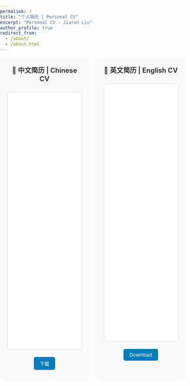 ```yaml
---
permalink: /
title: "个人简历 | Personal CV"
excerpt: "Personal CV - Jiarun Liu"
author_profile: true
redirect_from: 
  - /about/
  - /about.html
---
```


<style>
/* 隐藏顶部导航栏 */
.masthead {
  display: none !important;
}

/* 隐藏页面顶部的导航元素 */
.page__hero,
.page__hero--overlay {
  display: none !important;
}

/* 隐藏面包屑导航 */
.breadcrumbs {
  display: none !important;
}

/* 隐藏可能的语言切换按钮 */
.lang-switch,
.language-switch,
.toggle-lang,
[class*="language"],
[class*="lang-"] {
  display: none !important;
}

/* 调整整体字体大小 */
body,
.page,
.page__content {
  font-size: 14px !important;
}

h1, h2, h3, h4, h5, h6 {
  font-size: 1.2em !important;
}

/* 隐藏作者信息侧边栏 */
.sidebar {
  display: none !important;
}

/* 让主内容区域占满宽度但保持边距 */
.page__content {
  max-width: 100% !important;
  width: 100% !important;
  padding: 20px !important;
  margin: 0 !important;
  box-sizing: border-box !important;
}

.page__content .container {
  max-width: 100% !important;
  width: 100% !important;
  padding: 0 !important;
  margin: 0 !important;
}

/* 主容器样式 */
.cv-container {
  display: flex;
  width: 100%;
  max-width: 100%;
  gap: 20px;
  box-sizing: border-box;
}

.pdf-container {
  margin: 0;
  text-align: center;
  height: 100%;
  flex: 1;
}

.pdf-viewer {
  width: 100%;
  height: 700px;
  border: 1px solid #ddd;
  border-radius: 8px;
  margin: 10px 0;
}

.pdf-section {
  flex: 1;
  margin: 0;
  padding: 20px;
  background-color: #f9f9f9;
  border-radius: 10px;
  box-sizing: border-box;
  display: flex;
  flex-direction: column;
  min-width: 0;
}

.pdf-title {
  font-size: 1.3em !important;
  font-weight: bold;
  margin-bottom: 15px;
  color: #333;
  text-align: center;
}

.download-link {
  display: inline-block;
  margin: 10px;
  padding: 8px 16px;
  background-color: #007cba;
  color: white;
  text-decoration: none;
  border-radius: 5px;
  transition: background-color 0.3s;
  font-size: 13px !important;
}

.download-link:hover {
  background-color: #005a8b;
  color: white;
  text-decoration: none;
}

.back-notice {
  background-color: #e7f3ff;
  border: 1px solid #b3d9ff;
  border-radius: 5px;
  padding: 15px;
  margin: 20px 0;
  text-align: center;
  font-size: 13px !important;
}

/* 响应式设计 */
@media (max-width: 768px) {
  .cv-container {
    flex-direction: column;
  }
  
  .pdf-section {
    margin-bottom: 20px;
  }
  
  .pdf-viewer {
    height: 500px;
  }
}

/* 移除默认的页面约束 */
body {
  margin: 0 !important;
  padding: 0 !important;
}

.layout--single .page {
  width: 100% !important;
  margin: 0 !important;
}

/* 防止水平溢出 */
html {
  overflow-x: hidden;
}
</style>

<div class="cv-container">
  <div class="pdf-section">
    <div class="pdf-title">📄 中文简历 | Chinese CV</div>
    <div class="pdf-container">
      <embed src="刘嘉润 个人简历.pdf" type="application/pdf" class="pdf-viewer">
      <!-- <p>如果PDF无法显示，请点击下方链接下载：</p> -->
      <a href="刘嘉润 个人简历.pdf" class="download-link" download>下载</a>
    </div>
  </div>

  <div class="pdf-section">
    <div class="pdf-title">📄 英文简历 | English CV</div>
    <div class="pdf-container">
      <embed src="Jiarun Liu CV.pdf" type="application/pdf" class="pdf-viewer">
      <!-- <p>If the PDF cannot be displayed, please click the link below to download:</p> -->
      <a href="Jiarun Liu CV.pdf" class="download-link" download>Download</a>
    </div>
  </div>
</div>

<!-- 
========================================
原始主页内容已被临时注释掉
Original homepage content temporarily commented out
========================================

<div class="academic-badges">
  <img alt="Python" src="https://img.shields.io/badge/-Python-3776AB?style=flat-square&logo=python&logoColor=white" />
  <img alt="PyTorch" src="https://img.shields.io/badge/-PyTorch-EE4C2C?style=flat-square&logo=pytorch&logoColor=white" />
  <img alt="JavaScript" src="https://img.shields.io/badge/-JavaScript-F7DF1E?style=flat-square&logo=javascript&logoColor=black" />
  <img alt="Vue.js" src="https://img.shields.io/badge/-Vue.js-4FC08D?style=flat-square&logo=vue.js&logoColor=white" />
  <img alt="C++" src="https://img.shields.io/badge/-C++-00599C?style=flat-square&logo=cplusplus&logoColor=white" />
</div>

<div class="multilingual-content">
  <div class="lang-zh">
    <h2>个人简介</h2>
    
    <p>我是<strong>刘嘉润</strong>，出生于2001年4月，现就读于<strong>北京邮电大学信息与通信工程学院</strong>，攻读26年获硕士学位。我性格开朗，为人热情，做事严谨，热爱思考，对人工智能技术有纯粹的追求。</p>

    <h3>🎓 教育背景</h3>

    <p><strong>北京邮电大学 (2023.09 - 2026.06)</strong><br>
    硕士研究生 | 信息与通信工程<br>
    研究方向为自然语言处理和强化学习，重点偏向 Computer Using Agent<br>
    课程成绩：89.05/100，绩点：3.65/4.0；四六级成绩分别为 658、521 分</p>

    <p><strong>北京邮电大学 (2019.09 - 2023.06)</strong><br>  
    本科 | 信息与通信工程（英文）</p>

    <p><em>初中就读于北京市第五中学分校，高中就读于北京市第二中学实验班。</em></p>

    <h3>🔬 研究领域</h3>

    <p>我的研究兴趣主要集中在<strong>自然语言处理</strong>和<strong>强化学习</strong>领域。目前专注于<strong>大语言模型Web智能体</strong>的前沿研究，探索如何增强AI系统与网络环境的交互能力。</p>
    
    <p>我在北京邮电大学智能系统实验室进行研究工作，该实验室隶属于网络与交换技术国家重点实验室。</p>

    <h3>📝 学术成果</h3>

    <p>目前我已在顶级会议发表多篇论文，包括：</p>
    <ul>
      <li><strong>AAAI-2025 Oral</strong> 一作论文：WEPO: Web Element Preference Optimization for LLM-based Web Navigation</li>
      <li><strong>ACL-2025 Findings</strong> 三作论文：All That Glitters Is Not Gold: Improving Robust Retrieval-Augmented Language Models with Fact-Centric Preference Alignment</li>
      <li><strong>ICIP-2024 Poster</strong> 二作论文：Meta-DM: Applications of Diffusion Models on Few-Shot Learning</li>
    </ul>

    <p><em>目前仍有在投相关工作两篇，投稿至 NeurIPS 25、AAAI 26 等学术会议。</em></p>

    <h3>🏆 获奖情况</h3>

    <ul>
      <li><strong>本科期间</strong>：连续三年获得本科生三等奖学金，并获得"英才班"创新基金</li>
      <li><strong>研究生期间</strong>：连续两年获得研究生一等奖学金，并与团队在2023年上海临港杯人工智能全球创新大赛（总决赛）获得金奖</li>
    </ul>

    <h3>📧 联系方式</h3>

    <p>📧 <strong>学术邮箱</strong>: liujiarun01@bupt.edu.cn<br>
    📧 <strong>个人邮箱</strong>: liujiarun01@126.com<br>
    🌐 <strong>Google Scholar</strong>: <a href="https://scholar.google.com/citations?user=dP4KddUAAAAJ&hl=en">学术主页</a><br>
    🌐 <strong>ResearchGate</strong>: <a href="https://www.researchgate.net/profile/Jiarun-Liu-3">研究资料</a><br>
    🐦 <strong>Twitter/X</strong>: <a href="https://twitter.com/leoAK123">@leoAK123</a><br>
    📺 <strong>Bilibili</strong>: <a href="https://space.bilibili.com/474465629">个人频道</a></p>

    <hr>

    <p><em>欢迎访问我的学术主页！我期待与您进行有意义的学术交流与合作。</em></p>
  </div>

  <div class="lang-en" style="display: none;">
    <h2>About Me</h2>
    
    <p>I am <strong>Jiarun Liu</strong>, born in April 2001, currently pursuing my Master's degree at the <strong>School of Information and Communication Engineering (SICE)</strong>, Beijing University of Posts and Telecommunications (BUPT). I am a dedicated researcher with a strong passion for tackling challenging problems in artificial intelligence.</p>

    <h3>🎓 Education</h3>

    <p><strong>Beijing University of Posts and Telecommunications (2023.09 - 2026.06)</strong><br>
    Master's Degree | Information and Communication Engineering<br>
    Research focus on Natural Language Processing and Reinforcement Learning, with emphasis on Computer Using Agent<br>
    GPA: 89.05/100 (3.65/4.0); CET-4: 658, CET-6: 521</p>

    <p><strong>Beijing University of Posts and Telecommunications (2019.09 - 2023.06)</strong><br>  
    Bachelor's Degree | Information and Communication Engineering (English Program)</p>

    <p><em>Secondary education: Beijing No.5 Middle School Branch, Beijing No.2 Middle School Experimental Class.</em></p>

    <h3>🔬 Research Interests</h3>

    <p>My research interests primarily focus on <strong>Natural Language Processing</strong> and <strong>Reinforcement Learning</strong>. Currently, I am working on cutting-edge research in <strong>Large Language Model-based Web Agents</strong>, exploring ways to enhance AI systems' ability to interact with web environments.</p>
    
    <p>I conduct my research at the <strong>Laboratory of Intelligent Systems</strong>, which is part of the <strong>State Key Laboratory of Network and Switching Technology</strong> at BUPT.</p>

    <h3>📝 Academic Achievements</h3>

    <p>I have published multiple papers in top-tier conferences, including:</p>
    <ul>
      <li><strong>AAAI-2025 Oral</strong> First Author: WEPO: Web Element Preference Optimization for LLM-based Web Navigation</li>
      <li><strong>ACL-2025 Findings</strong> Third Author: All That Glitters Is Not Gold: Improving Robust Retrieval-Augmented Language Models with Fact-Centric Preference Alignment</li>
      <li><strong>ICIP-2024 Poster</strong> Second Author: Meta-DM: Applications of Diffusion Models on Few-Shot Learning</li>
    </ul>

    <p><em>Currently have two additional works under review, submitted to NeurIPS 25, AAAI 26, and other academic conferences.</em></p>

    <h3>🏆 Awards & Honors</h3>

    <ul>
      <li><strong>Undergraduate</strong>: Three consecutive years of Third-Class Scholarship, "Elite Class" Innovation Fund</li>
      <li><strong>Graduate</strong>: Two consecutive years of First-Class Scholarship, Gold Prize in Shanghai Lingang Cup AI Global Innovation Competition (Finals) 2023</li>
    </ul>

    <h3>📧 Contact Information</h3>

    <p>📧 <strong>Academic Email</strong>: liujiarun01@bupt.edu.cn<br>
    📧 <strong>Personal Email</strong>: liujiarun01@126.com<br>
    🌐 <strong>Google Scholar</strong>: <a href="https://scholar.google.com/citations?user=dP4KddUAAAAJ&hl=en">Academic Profile</a><br>
    🌐 <strong>ResearchGate</strong>: <a href="https://www.researchgate.net/profile/Jiarun-Liu-3">Research Materials</a><br>
    🐦 <strong>Twitter/X</strong>: <a href="https://twitter.com/leoAK123">@leoAK123</a><br>
    📺 <strong>Bilibili</strong>: <a href="https://space.bilibili.com/474465629">Personal Channel</a></p>

    <hr>

    <p><em>Welcome to my academic homepage! I look forward to engaging in meaningful academic discussions and collaborations with you.</em></p>
  </div>
</div>

-->

